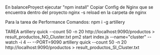En balanceProyect ejecutar "npm install"
Copiar Config de Nginx que se encuentra dentro del proyecto
nginx -s reload en la carpeta de nginx

Para la tarea de Performance Comandos:
npm i -g artillery

TAREA
artillery quick --count 50 -n 20 http://localhost:9090/productos > result_productos_NO_Cluster.txt
pm2 start index.js --name="cluster" --watch -i 4 -- --PORT=9090
artillery quick --count 50 -n 20 http://localhost:9090/productos > result_productos_SI_Cluster.txt